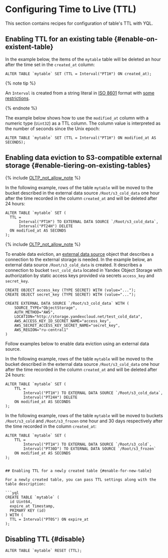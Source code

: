 # Configuring Time to Live (TTL)

This section contains recipes for configuration of table's TTL with YQL.

## Enabling TTL for an existing table {#enable-on-existent-table}

In the example below, the items of the `mytable` table will be deleted an hour after the time set in the `created_at` column:

```yql
ALTER TABLE `mytable` SET (TTL = Interval("PT1H") ON created_at);
```

{% note tip %}

An `Interval` is created from a string literal in [ISO 8601](https://en.wikipedia.org/wiki/ISO_8601) format with [some restrictions](../builtins/basic#data-type-literals).

{% endnote %}

The example below shows how to use the `modified_at` column with a numeric type (`Uint32`) as a TTL column. The column value is interpreted as the number of seconds since the Unix epoch:

```yql
ALTER TABLE `mytable` SET (TTL = Interval("PT1H") ON modified_at AS SECONDS);
```

## Enabling data eviction to S3-compatible external storage {#enable-tiering-on-existing-tables}

{% include [OLTP_not_allow_note](../../../_includes/not_allow_for_oltp_note.md) %}

In the following example, rows of the table `mytable` will be moved to the bucket described in the external data source `/Root/s3_cold_data` one hour after the time recorded in the column `created_at` and will be deleted after 24 hours:

```yql
ALTER TABLE `mytable` SET (
  TTL =
      Interval("PT1H") TO EXTERNAL DATA SOURCE `/Root/s3_cold_data`,
      Interval("PT24H") DELETE
  ON modified_at AS SECONDS
);
```

{% include [OLTP_not_allow_note](../../../_includes/not_allow_for_oltp_note.md) %}

To enable data eviction, an [external data source](../../../concepts/datamodel/external_data_source.md) object that describes a connection to the external storage is needed.
In the example below, an external data source `/Root/s3_cold_data` is created. It describes a connection to bucket `test_cold_data` located in Yandex Object Storage with authorization by static access keys provided via secrets `access_key` and `secret_key`.

```yql
CREATE OBJECT access_key (TYPE SECRET) WITH (value="...");
CREATE OBJECT secret_key (TYPE SECRET) WITH (value="...");

CREATE EXTERNAL DATA SOURCE `/Root/s3_cold_data` WITH (
    SOURCE_TYPE="ObjectStorage",
    AUTH_METHOD="AWS",
    LOCATION="http://storage.yandexcloud.net/test_cold_data",
    AWS_ACCESS_KEY_ID_SECRET_NAME="access_key",
    AWS_SECRET_ACCESS_KEY_SECRET_NAME="secret_key",
    AWS_REGION="ru-central1"
)
```

Follow examples below to enable data eviction using an external data source.

In the following example, rows of the table `mytable` will be moved to the bucket described in the external data source `/Root/s3_cold_data` one hour after the time recorded in the column `created_at` and will be deleted after 24 hours:

```yql
ALTER TABLE `mytable` SET (
    TTL =
        Interval("PT1H") TO EXTERNAL DATA SOURCE `/Root/s3_cold_data`,
        Interval("PT24H") DELETE
    ON modified_at AS SECONDS
);
```

In the following example, rows of the table `mytable` will be moved to buckets `/Root/s3_cold` and `/Root/s3_frozen` one hour and 30 days respectively after the time recorded in the column `created_at`:

```yql
ALTER TABLE `mytable` SET (
    TTL =
        Interval("PT1H") TO EXTERNAL DATA SOURCE `/Root/s3_cold`,
        Interval("PT30D") TO EXTERNAL DATA SOURCE `/Root/s3_frozen`
    ON modified_at AS SECONDS
);


## Enabling TTL for a newly created table {#enable-for-new-table}

For a newly created table, you can pass TTL settings along with the table description:

```yql
CREATE TABLE `mytable` (
  id Uint64,
  expire_at Timestamp,
  PRIMARY KEY (id)
) WITH (
  TTL = Interval("PT0S") ON expire_at
);
```

## Disabling TTL {#disable}

```yql
ALTER TABLE `mytable` RESET (TTL);
```

